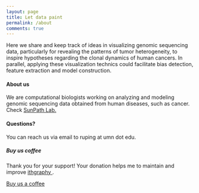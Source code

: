 ```yaml
---
layout: page
title: Let data paint
permalink: /about
comments: true
---
```


<div class="row justify-content-between">
<div class="col-md-8 pr-5">

<p>Here we share and keep track of ideas in visualizing genomic sequencing data, particularly for revealing the patterns of tumor heterogeneity, to inspire hypotheses regarding the clonal dynamics of human cancers. In parallel, applying these visualization technics could facilitate bias detection, feature extraction and model construction.</p>

<!--
<p class="mb-5"><img class="shadow-lg" src="{{site.baseurl}}/assets/images/mediumish-jekyll-template.png" alt="jekyll template mediumish" /></p>
-->

<h4>About us</h4>

<p>We are computational biologists working on analyzing and modeling genomic sequencing data obtained from human diseases, such as cancer. Check <a href="https://sunpathlab.github.io">SunPath Lab.</a></p>

<h4>Questions?</h4>

<p>You can reach us via email to ruping at umn dot edu.</p>

</div>

<div class="col-md-4">

<div class="sticky-top sticky-top-80">
<h5> Buy us coffee </h5>

<p>Thank you for your support! Your donation helps me to maintain and improve <a target="_blank" href="https://ruping.github.io/ithgraphy">ithgraphy <i class="fab fa-github"></i></a>.</p>

<a target="_blank" href="https://www.paypal.com/donate?business=4YTP5BJ4HFWEE&item_name=Collect+donations+to+help+me+to+maintain+and+improve+the+ithgraphy+website+for+sharing+visualization+ideas+of+bioinfo+data.&currency_code=USD" class="btn btn-danger">Buy us a coffee</a> 

</div>
</div>
</div>
